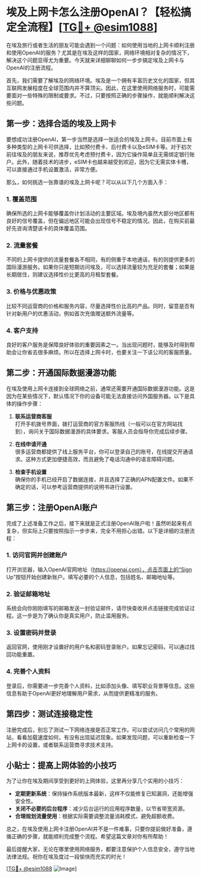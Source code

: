 # 埃及上网卡怎么注册OpenAI？【轻松搞定全流程】[[TG💪+ @esim1088](https://t.me/s/esim1088)]

在埃及旅行或者生活的朋友可能会遇到一个问题：如何使用当地的上网卡顺利注册和使用OpenAI的服务？尤其是在埃及这样的国家，网络环境相对复杂的情况下，解决这个问题显得尤为重要。今天就来详细聊聊如何一步步搞定埃及上网卡与OpenAI的注册流程。

首先，我们需要了解埃及的网络环境。埃及是一个拥有丰富历史文化的国家，但其互联网发展程度在全球范围内并不算顶尖。因此，在这里使用网络服务时，可能需要面对一些特殊的限制或要求。不过，只要按照正确的步骤操作，就能顺利解决这些问题。

## 第一步：选择合适的埃及上网卡

要想成功注册OpenAI，第一步当然是选择一张适合的埃及上网卡。目前市面上有多种类型的上网卡可供选择，比如预付费卡、后付费卡以及eSIM卡等。对于初次前往埃及的朋友来说，推荐优先考虑预付费卡，因为它操作简单且无需绑定银行账户。此外，随着技术的进步，eSIM卡也越来越受到欢迎，因为它无需实体卡槽，可以直接通过手机设置激活，非常方便。

那么，如何挑选一张靠谱的埃及上网卡呢？可以从以下几个方面入手：

### 1. **覆盖范围**  
确保所选的上网卡能够覆盖你计划活动的主要区域。埃及境内虽然大部分地区都有良好的信号覆盖，但在偏远地区可能会出现信号不稳定的情况。因此，在购买前最好先咨询清楚该卡的具体覆盖范围。

### 2. **流量套餐**  
不同的上网卡提供的流量套餐各不相同，有的侧重于本地通话，有的则提供更多的国际漫游服务。如果你只是短期访问埃及，可以选择流量较为充足的套餐；如果是长期居住，则建议选择性价比更高的月租型套餐。

### 3. **价格与优惠政策**  
比较不同运营商的价格和服务内容，尽量选择性价比高的产品。同时，留意是否有针对新用户的优惠活动，例如首次充值赠送额外流量等。

### 4. **客户支持**  
良好的客户服务是保障良好体验的重要因素之一。当出现问题时，能够及时得到帮助会让你省去很多麻烦。所以在选择上网卡时，也要关注一下该公司的客服质量。

## 第二步：开通国际数据漫游功能

在埃及使用上网卡连接到全球网络之前，通常还需要开通国际数据漫游功能。这是因为在某些情况下，默认情况下你的设备可能无法直接访问外国服务器。以下是具体的操作步骤：

1. **联系运营商客服**  
   打开手机拨号界面，拨打运营商的官方客服热线（一般可以在官方网站找到），询问关于国际数据漫游的具体要求。客服人员会指导你完成后续步骤。

2. **在线申请开通**  
   很多运营商都提供了线上服务平台，你可以登录自己的账号，在线提交开通请求。这种方式更加便捷高效，而且避免了电话沟通中的语言障碍问题。

3. **检查手机设置**  
   确保你的手机已经开启了数据连接，并且选择了正确的APN配置文件。如果不确定的话，可以参考运营商提供的说明书进行设置。

## 第三步：注册OpenAI账户

完成了上述准备工作之后，接下来就是正式注册OpenAI账户啦！虽然听起来有点复杂，但实际上只要按照指示一步步来，完全不用担心出错。以下是详细的注册流程：

### 1. 访问官网并创建账户  
打开浏览器，输入OpenAI官网地址（https://openai.com），点击页面上的“Sign Up”按钮开始创建新账户。填写必要的个人信息，包括姓名、邮箱地址等。

### 2. 验证邮箱地址  
系统会向你刚刚填写的邮箱发送一封验证邮件，请尽快查收并点击链接完成验证过程。这一步是为了确认你是真实用户，防止滥用服务。

### 3. 设置密码并登录  
返回官网，使用刚才设置好的用户名和密码登录账户。如果忘记密码，可以通过找回功能重置。

### 4. 完善个人资料  
登录后，你需要进一步完善个人资料，比如添加头像、填写职业背景等信息。这些信息有助于OpenAI更好地理解用户需求，从而提供更精准的服务。

## 第四步：测试连接稳定性

注册完成后，别忘了测试一下网络连接是否正常工作。可以尝试访问几个常用的网站，看看加载速度如何，有没有出现延迟现象。如果发现问题，可以重新检查一下上网卡的设置，或者联系运营商寻求技术支持。

## 小贴士：提高上网体验的小技巧

为了让你在埃及期间享受到更好的上网体验，这里再分享几个实用的小技巧：

- **定期更新系统**：保持操作系统版本最新，这样不仅能修复已知漏洞，还能增强安全性。
- **关闭不必要的后台程序**：减少后台运行的应用程序数量，以节省带宽资源。
- **合理规划流量使用**：根据实际需要调整流量消耗模式，避免超额收费。

总之，在埃及使用上网卡注册OpenAI并不是一件难事，只要你提前做好准备，遵循正确的步骤，就能顺利完成整个流程。希望这篇文章对你有所帮助！

最后提醒大家，无论在哪里使用网络服务，都要注意保护个人信息安全，遵守当地法律法规。祝你在埃及度过一段愉快而充实的时光！

[[TG💪+ @esim1088](https://t.me/s/esim1088) ![Image](https://i.postimg.cc/4NQfJmqS/Snipaste-2025-05-13-00-14-12.png)]